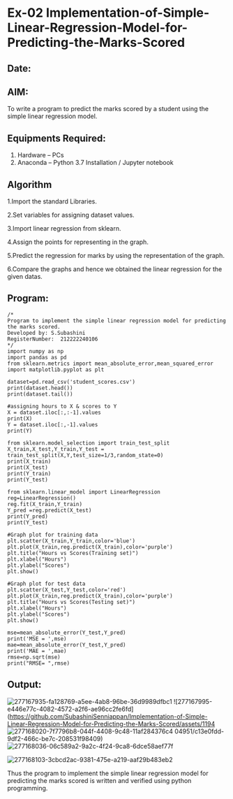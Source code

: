 # Ex-02 Implementation-of-Simple-Linear-Regression-Model-for-Predicting-the-Marks-Scored
## Date:


## AIM:
To write a program to predict the marks scored by a student using the simple linear regression model.

## Equipments Required:
1. Hardware – PCs
2. Anaconda – Python 3.7 Installation / Jupyter notebook

## Algorithm
1.Import the standard Libraries.

2.Set variables for assigning dataset values.

3.Import linear regression from sklearn.

4.Assign the points for representing in the graph.

5.Predict the regression for marks by using the representation of the graph.

6.Compare the graphs and hence we obtained the linear regression for the given datas.

## Program:
```
/*
Program to implement the simple linear regression model for predicting the marks scored.
Developed by: S.Subashini
RegisterNumber:  212222240106
*/
import numpy as np
import pandas as pd
from sklearn.metrics import mean_absolute_error,mean_squared_error
import matplotlib.pyplot as plt

dataset=pd.read_csv('student_scores.csv')
print(dataset.head())
print(dataset.tail())

#assigning hours to X & scores to Y
X = dataset.iloc[:,:-1].values
print(X)
Y = dataset.iloc[:,-1].values
print(Y)

from sklearn.model_selection import train_test_split
X_train,X_test,Y_train,Y_test = train_test_split(X,Y,test_size=1/3,random_state=0)
print(X_train)
print(X_test)
print(Y_train)
print(Y_test)

from sklearn.linear_model import LinearRegression
reg=LinearRegression()
reg.fit(X_train,Y_train)
Y_pred =reg.predict(X_test)
print(Y_pred)
print(Y_test)

#Graph plot for training data
plt.scatter(X_train,Y_train,color='blue')
plt.plot(X_train,reg.predict(X_train),color='purple')
plt.title("Hours vs Scores(Training set)")
plt.xlabel("Hours")
plt.ylabel("Scores")
plt.show()

#Graph plot for test data
plt.scatter(X_test,Y_test,color='red')
plt.plot(X_train,reg.predict(X_train),color='purple')
plt.title("Hours vs Scores(Testing set)")
plt.xlabel("Hours")
plt.ylabel("Scores")
plt.show()

mse=mean_absolute_error(Y_test,Y_pred)
print('MSE = ',mse)
mae=mean_absolute_error(Y_test,Y_pred)
print('MAE = ',mae)
rmse=np.sqrt(mse)
print("RMSE= ",rmse)
```

## Output:
![277167935-fa128769-a5ee-4ab8-96be-36d9989dfbc1](https://github.com/SubashiniSenniappan/Implementation-of-Simple-Linear-Regression-Model-for-Predicting-the-Marks-Scored/assets/119404951/fa640f3f-fa6d-4cdd-966a-f8c6700db184)
![277167995-e446e77c-4082-4572-a2f6-ae96cc2fe6fd](https://github.com/SubashiniSenniappan/Implementation-of-Simple-Linear-Regression-Model-for-Predicting-the-Marks-Scored/assets/1194
![277168020-7f7796b8-044f-4408-9c48-11af284376c4](https://github.com/SubashiniSenniappan/Implementation-of-Simple-Linear-Regression-Model-for-Predicting-the-Marks-Scored/assets/119404951/d69b6641-d490-4bdb-964b-ea4ce8659f8e)
04951/c13e0fdd-9df2-466c-be7c-208531f98409)
![277168036-06c589a2-9a2c-4f24-9ca8-6dce58aef77f](https://github.com/SubashiniSenniappan/Implementation-of-Simple-Linear-Regression-Model-for-Predicting-the-Marks-Scored/assets/119404951/f05d272b-b501-4a5e-bfe8-a26a41deeb8f)

![277168103-3cbcd2ac-9381-475e-a219-aaf29b483eb2](https://github.com/SubashiniSenniappan/Implementation-of-Simple-Linear-Regression-Model-for-Predicting-the-Marks-Scored/assets/119404951/50224363-1aaf-44f6-9278-304f9d841379)

Thus the program to implement the simple linear regression model for predicting the marks scored is written and verified using python programming.

